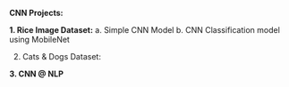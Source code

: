**CNN Projects:**

**1. Rice Image Dataset:**
   a. Simple CNN Model
   b. CNN Classification model using MobileNet
   
  2. Cats & Dogs Dataset:



  **3. CNN @ NLP**
